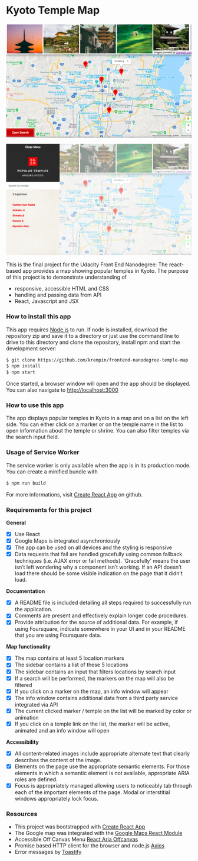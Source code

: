 # Kyoto Temple Map

![Screenshot](src/img/screenshot01.png)

![Screenshot](src/img/screenshot02.png)

This is the final project for the Udacity Front End Nanodegree: The react-based app provides a map showing popular temples in Kyoto. The purpose of this project is to demonstrate understanding of 

- responsive, accessible HTML and CSS
- handling and passing data from API
- React, Javascript and JSX

### How to install this app

This app requires [Node.js](https://nodejs.org/) to run. If node is installed, download the repository zip and save it to a directory or just use the command line to drive to this directory and clone the repository, install npm and start the development server:

```sh
$ git clone https://github.com/krempin/frontend-nanodegree-temple-map
$ npm install
$ npm start
```

Once started, a browser window will open and the app should be displayed. You can also navigate to [http://localhost:3000](http://localhost:3000/)

### How to use this app

The app displays popular temples in Kyoto in a map and on a list on the left side. You can either click on a marker or on the temple name in the list to open information about the temple or shrine. You can also filter temples via the search input field.

### Usage of Service Worker

The service worker is only available when the app is in its production mode. You can create a minified bundle with 

```sh
$ npm run build
```

For more informations, visit [Create React App](https://github.com/facebook/create-react-app) on github. 

### Requirements for this project

**General**

- [x] Use React
- [x] Google Maps is integrated asynchroniously
- [x] The app can be used on all devices and the styling is responsive
- [x] Data requests that fail are handled gracefully using common fallback techniques (i.e. AJAX error or fail methods). 'Gracefully' means the user isn’t left wondering why a component isn’t working. If an API doesn’t load there should be some visible indication on the page that it didn’t load.

**Documentation**

- [x] A README file is included detailing all steps required to successfully run the application.
- [x] Comments are present and effectively explain longer code procedures.
- [x] Provide attribution for the source of additional data. For example, if using Foursquare, indicate somewhere in your UI and in your README that you are using Foursquare data.

**Map functionality**

- [x] The map contains at least 5 location markers
- [x] The sidebar contains a list of these 5 locations
- [x] The sidebar contains an input that filters locations by search input
- [x] If a search will be performed, the markers on the map will also be filtered
- [x] If you click on a marker on the map, an info window will appear 
- [x] The info window contains additional data from a third party service integrated via API
- [x] The current clicked marker / temple on the list will be marked by color or animation
- [x] If you click on a temple link on the list, the marker will be active, animated and an info window will open

**Accessibility**
- [x] All content-related images include appropriate alternate text that clearly describes the content of the image.
- [x] Elements on the page use the appropriate semantic elements. For those elements in which a semantic element is not available, appropriate ARIA roles are defined.
- [x] Focus is appropriately managed allowing users to noticeably tab through each of the important elements of the page. Modal or interstitial windows appropriately lock focus.

### Resources

* This project was bootstrapped with [Create React App](https://github.com/facebookincubator/create-react-app)
* The Google map was integrated with the [Google Maps React Module](https://www.npmjs.com/package/google-maps-react)
* Accessible Off Canvas Menu [React Aria Offcanvas](https://github.com/neosiae/react-aria-offcanvas)
* Promise based HTTP client for the browser and node.js [Axios](https://www.npmjs.com/package/axios)
* Error messages by [Toastify](https://github.com/fkhadra/react-toastify)